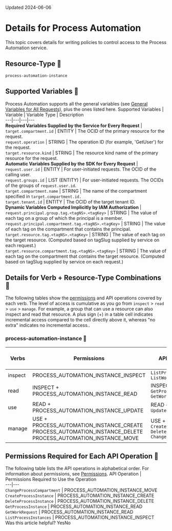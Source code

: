 Updated 2024-06-06
# Details for Process Automation
This topic covers details for writing policies to control access to the Process Automation service.
## Resource-Type 🔗 
`process-automation-instance`
## Supported Variables 🔗 
Process Automation supports all the general variables (see [General Variables for All Requests](https://docs.oracle.com/en-us/iaas/Content/Identity/Reference/policyreference.htm#General)), plus the ones listed here.
Supported Variables | Variable | Variable Type | Description  
---|---|---|---  
**Required Variables Supplied by the Service for Every Request** | `target.compartment.id` | ENTITY |  The OCID of the primary resource for the request.  
`request.operation` | STRING | The operation ID (for example, 'GetUser') for the request.  
`target.resource.kind` | STRING |  The resource kind name of the primary resource for the request.  
**Automatic Variables Supplied by the SDK for Every Request** | `request.user.id` | ENTITY |  For user-initiated requests. The OCID of the calling user.  
`request.groups.id` | LIST (ENTITY) |  For user-initiated requests. The OCIDs of the groups of `request.user.id`.  
`target.compartment.name` | STRING |  The name of the compartment specified in `target.compartment.id.`  
`target.tenant.id` | ENTITY |  The OCID of the target tenant ID.  
**Dynamic Variables Computed Implicitly by IAM Authorization** | `request.principal.group.tag.<tagNS>.<tagKey>` | STRING |  The value of each tag on a group of which the principal is a member.  
`request.principal.compartment.tag.<tagNS>.<tagKey>` | STRING |  The value of each tag on the compartment that contains the principal.  
`target.resource.tag.<tagNS>.<tagKey>` | STRING |  The value of each tag on the target resource. (Computed based on tagSlug supplied by service on each request.)  
`target.resource.compartment.tag.<tagNS>.<tagKey>` | STRING |  The value of each tag on the compartment that contains the target resource. (Computed based on tagSlug supplied by service on each request.)  
## Details for Verb + Resource-Type Combinations 🔗 
The following tables show the [permissions](https://docs.oracle.com/iaas/Content/Identity/policies/permissions.htm) and API operations covered by each verb. The level of access is cumulative as you go from `inspect` > `read` > `use` > `manage`. For example, a group that can use a resource can also inspect and read that resource. A plus sign (+) in a table cell indicates incremental access compared to the cell directly above it, whereas "no extra" indicates no incremental access.. 
### process-automation-instance 🔗 
Verbs | Permissions | APIs Fully Covered | APIs Partially Covered  
---|---|---|---  
inspect |  PROCESS_AUTOMATION_INSTANCE_INSPECT |  `ListProcessInstances` `ListWorkRequests` |  none  
read |  INSPECT + PROCESS_AUTOMATION_INSTANCE_READ |  INSPECT + `GetProcessInstance ` `GetWorkRequest` |  none  
use |  READ + PROCESS_AUTOMATION_INSTANCE_UPDATE |  READ + `UpdateProcessInstances` |  none  
manage |  USE + PROCESS_AUTOMATION_INSTANCE_CREATE PROCESS_AUTOMATION_INSTANCE_DELETE PROCESS_AUTOMATION_INSTANCE_MOVE |  USE + `CreateProcessInstance` `DeleteProcessInstance` `ChangeProcessCompartment` |  none  
## Permissions Required for Each API Operation 🔗 
The following table lists the API operations in alphabetical order.
For information about permissions, see [Permissions](https://docs.oracle.com/en-us/iaas/Content/Identity/Concepts/policyadvancedfeatures.htm#Permissi).
API Operation | Permissions Required to Use the Operation  
---|---  
`ChangeProcessCompartment` | PROCESS_AUTOMATION_INSTANCE_MOVE  
`CreateProcessInstance` | PROCESS_AUTOMATION_INSTANCE_CREATE  
`DeleteProcessInstance` | PROCESS_AUTOMATION_INSTANCE_DELETE  
`GetProcessInstance` | PROCESS_AUTOMATION_INSTANCE_READ  
`GetWorkRequest` | PROCESS_AUTOMATION_INSTANCE_READ  
`ListProcessInstances` | PROCESS_AUTOMATION_INSTANCE_INSPECT  
Was this article helpful?
YesNo


